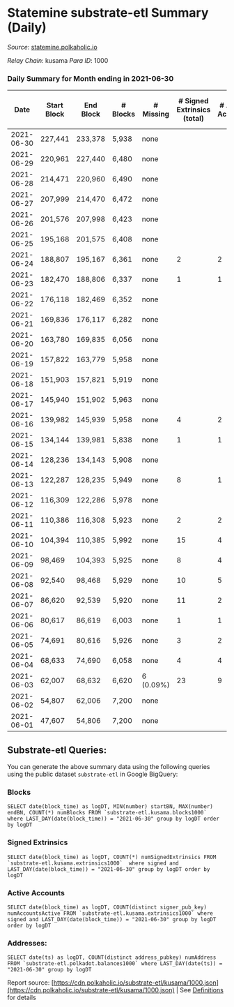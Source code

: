 # Statemine substrate-etl Summary (Daily)

_Source_: [statemine.polkaholic.io](https://statemine.polkaholic.io)

*Relay Chain*: kusama
*Para ID*: 1000



### Daily Summary for Month ending in 2021-06-30


| Date | Start Block | End Block | # Blocks | # Missing | # Signed Extrinsics (total) | # Active Accounts | # Addresses with Balances | # Events | # Transfers | # XCM Transfers In | # XCM Transfers Out |
| ---- | ----------- | --------- | -------- | --------- | --------------------------- | ----------------- | ------------------------- | -------- | ----------- | ------------------ | ------------------- |
| 2021-06-30 | 227,441 | 233,378 | 5,938 | none  |  |  | 80 | 11,885 |   |   |   |
| 2021-06-29 | 220,961 | 227,440 | 6,480 | none  |  |  |  | 12,974 |   |   |   |
| 2021-06-28 | 214,471 | 220,960 | 6,490 | none  |  |  |  | 12,983 |   |   |   |
| 2021-06-27 | 207,999 | 214,470 | 6,472 | none  |  |  |  | 12,948 |   |   |   |
| 2021-06-26 | 201,576 | 207,998 | 6,423 | none  |  |  |  | 12,850 |   |   |   |
| 2021-06-25 | 195,168 | 201,575 | 6,408 | none  |  |  |  | 12,819 |   |   |   |
| 2021-06-24 | 188,807 | 195,167 | 6,361 | none  | 2 | 2 |  | 12,786 | 46 ($0.002) |   |   |
| 2021-06-23 | 182,470 | 188,806 | 6,337 | none  | 1 | 1 |  | 12,703 | 23 (-) |   |   |
| 2021-06-22 | 176,118 | 182,469 | 6,352 | none  |  |  |  | 12,713 |   |   |   |
| 2021-06-21 | 169,836 | 176,117 | 6,282 | none  |  |  |  | 12,567 |   |   |   |
| 2021-06-20 | 163,780 | 169,835 | 6,056 | none  |  |  |  | 12,116 |   |   |   |
| 2021-06-19 | 157,822 | 163,779 | 5,958 | none  |  |  |  | 11,919 |   |   |   |
| 2021-06-18 | 151,903 | 157,821 | 5,919 | none  |  |  |  | 11,841 |   |   |   |
| 2021-06-17 | 145,940 | 151,902 | 5,963 | none  |  |  |  | 11,934 |   |   |   |
| 2021-06-16 | 139,982 | 145,939 | 5,958 | none  | 4 | 2 |  | 12,015 | 72 ($0.24) |   |   |
| 2021-06-15 | 134,144 | 139,981 | 5,838 | none  | 1 | 1 |  | 11,711 | 24 ($0.001) |   |   |
| 2021-06-14 | 128,236 | 134,143 | 5,908 | none  |  |  |  | 11,819 |   |   |   |
| 2021-06-13 | 122,287 | 128,235 | 5,949 | none  | 8 | 1 |  | 12,009 | 79 ($0.02) |   |   |
| 2021-06-12 | 116,309 | 122,286 | 5,978 | none  |  |  |  | 11,964 |   |   |   |
| 2021-06-11 | 110,386 | 116,308 | 5,923 | none  | 2 | 2 |  | 11,917 | 48 ($0.002) |   |   |
| 2021-06-10 | 104,394 | 110,385 | 5,992 | none  | 15 | 4 |  | 12,414 | 290 ($191.73) |   |   |
| 2021-06-09 | 98,469 | 104,393 | 5,925 | none  | 8 | 4 |  | 12,054 | 161 ($1.22) |   |   |
| 2021-06-08 | 92,540 | 98,468 | 5,929 | none  | 10 | 5 |  | 12,089 | 191 ($0.03) |   |   |
| 2021-06-07 | 86,620 | 92,539 | 5,920 | none  | 11 | 2 |  | 12,130 | 212 ($0.02) |   |   |
| 2021-06-06 | 80,617 | 86,619 | 6,003 | none  | 1 | 1 |  | 12,036 | 24 ($12.08) |   |   |
| 2021-06-05 | 74,691 | 80,616 | 5,926 | none  | 3 | 2 |  | 11,951 | 70 ($0.11) |   |   |
| 2021-06-04 | 68,633 | 74,690 | 6,058 | none  | 4 | 4 |  | 12,356 | 116 ($77.01) |   |   |
| 2021-06-03 | 62,007 | 68,632 | 6,620 | 6 (0.09%) | 23 | 9 |  | 8,974 | 233 ($0.05) |   |   |
| 2021-06-02 | 54,807 | 62,006 | 7,200 | none  |  |  |  | 7,203 |   |   |   |
| 2021-06-01 | 47,607 | 54,806 | 7,200 | none  |  |  |  | 7,200 |   |   |   |

## Substrate-etl Queries:
You can generate the above summary data using the following queries using the public dataset `substrate-etl` in Google BigQuery:


### Blocks
```
SELECT date(block_time) as logDT, MIN(number) startBN, MAX(number) endBN, COUNT(*) numBlocks FROM `substrate-etl.kusama.blocks1000`  where LAST_DAY(date(block_time)) = "2021-06-30" group by logDT order by logDT
```


### Signed Extrinsics
```
SELECT date(block_time) as logDT, COUNT(*) numSignedExtrinsics FROM `substrate-etl.kusama.extrinsics1000`  where signed and LAST_DAY(date(block_time)) = "2021-06-30" group by logDT order by logDT
```


### Active Accounts
```
SELECT date(block_time) as logDT, COUNT(distinct signer_pub_key) numAccountsActive FROM `substrate-etl.kusama.extrinsics1000` where signed and LAST_DAY(date(block_time)) = "2021-06-30" group by logDT order by logDT
```


### Addresses:
```
SELECT date(ts) as logDT, COUNT(distinct address_pubkey) numAddress FROM `substrate-etl.polkadot.balances1000` where LAST_DAY(date(ts)) = "2021-06-30" group by logDT
```



Report source: [https://cdn.polkaholic.io/substrate-etl/kusama/1000.json](https://cdn.polkaholic.io/substrate-etl/kusama/1000.json) | See [Definitions](/DEFINITIONS.md) for details
